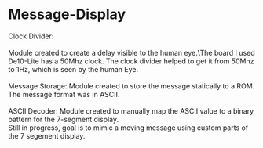 # Message-Display
Clock Divider:<br><br>
Module created to create a delay visible to the human eye.\The board I used De10-Lite has a 50Mhz clock.
The clock divider helped to get it from 50Mhz to 1Hz, which is seen by the human Eye. <br><br>
Message Storage:
Module created to store the message statically to a ROM. The message format was in ASCII. <br><br>
ASCII Decoder:
Module created to manually map the ASCII value to a binary pattern for the 7-segment display.\
Still in progress, goal is to mimic a moving message using custom parts of the 7 segement display.
